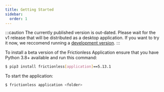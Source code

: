 ```yaml
---
title: Getting Started
sidebar:
  order: 1
---
```


:::caution
The currently published version is out-dated. Please wait for the v1 release that will be distributed as a desktop application. If you want to try it now, we reccomend running a [development version](../../contributing/development/).
:::


To install a beta version of the Frictionless Application ensure that you have Python 3.8+ available and run this command:

```bash
$ pip3 install frictionless[application]==5.13.1
```

To start the application:

```bash
$ frictionless application <folder>
```
